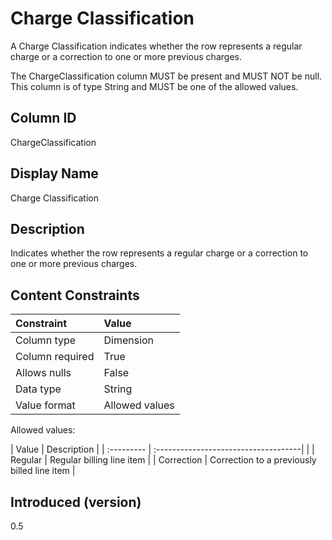 # Charge Classification

A Charge Classification indicates whether the row represents a regular charge or a correction to one or more previous charges.


The ChargeClassification column MUST be present and MUST NOT be null. This column is of type String and MUST be one of the allowed values.

## Column ID

ChargeClassification

## Display Name

Charge Classification

## Description

Indicates whether the row represents a regular charge or a correction to one or more previous charges.


## Content Constraints

| Constraint      | Value          |
| :-------------- | :------------- |
| Column type     | Dimension      |
| Column required | True           |
| Allows nulls    | False          |
| Data type       | String         |
| Value format    | Allowed values |

Allowed values:

| Value      | Description                          |
| :--------- | :------------------------------------|           |
| Regular     | Regular billing line item  |
| Correction    | Correction to a previously billed line item       |

## Introduced (version)

0.5
